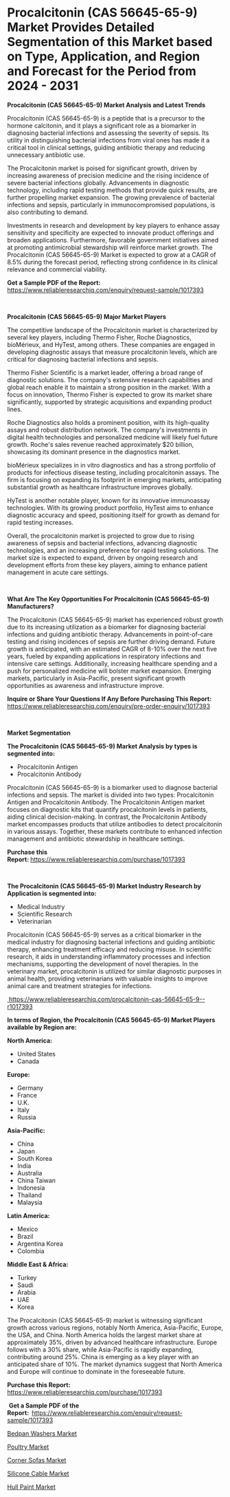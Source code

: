 <p><h1>Procalcitonin (CAS 56645-65-9) Market Provides Detailed Segmentation of this Market based on Type, Application, and Region and Forecast for the Period from 2024 - 2031</h1></p><p><strong>Procalcitonin (CAS 56645-65-9) Market Analysis and Latest Trends</strong></p>
<p><p>Procalcitonin (CAS 56645-65-9) is a peptide that is a precursor to the hormone calcitonin, and it plays a significant role as a biomarker in diagnosing bacterial infections and assessing the severity of sepsis. Its utility in distinguishing bacterial infections from viral ones has made it a critical tool in clinical settings, guiding antibiotic therapy and reducing unnecessary antibiotic use.</p><p>The Procalcitonin market is poised for significant growth, driven by increasing awareness of precision medicine and the rising incidence of severe bacterial infections globally. Advancements in diagnostic technology, including rapid testing methods that provide quick results, are further propelling market expansion. The growing prevalence of bacterial infections and sepsis, particularly in immunocompromised populations, is also contributing to demand.</p><p>Investments in research and development by key players to enhance assay sensitivity and specificity are expected to innovate product offerings and broaden applications. Furthermore, favorable government initiatives aimed at promoting antimicrobial stewardship will reinforce market growth. The Procalcitonin (CAS 56645-65-9) Market is expected to grow at a CAGR of 8.5% during the forecast period, reflecting strong confidence in its clinical relevance and commercial viability.</p></p>
<p><strong>Get a Sample PDF of the Report:&nbsp;</strong> <a href="https://www.reliableresearchiq.com/enquiry/request-sample/1017393">https://www.reliableresearchiq.com/enquiry/request-sample/1017393</a></p>
<p>&nbsp;</p>
<p><strong>Procalcitonin (CAS 56645-65-9) Major Market Players</strong></p>
<p><p>The competitive landscape of the Procalcitonin market is characterized by several key players, including Thermo Fisher, Roche Diagnostics, bioMérieux, and HyTest, among others. These companies are engaged in developing diagnostic assays that measure procalcitonin levels, which are critical for diagnosing bacterial infections and sepsis.</p><p>Thermo Fisher Scientific is a market leader, offering a broad range of diagnostic solutions. The company's extensive research capabilities and global reach enable it to maintain a strong position in the market. With a focus on innovation, Thermo Fisher is expected to grow its market share significantly, supported by strategic acquisitions and expanding product lines.</p><p>Roche Diagnostics also holds a prominent position, with its high-quality assays and robust distribution network. The company's investments in digital health technologies and personalized medicine will likely fuel future growth. Roche's sales revenue reached approximately $20 billion, showcasing its dominant presence in the diagnostics market.</p><p>bioMérieux specializes in in vitro diagnostics and has a strong portfolio of products for infectious disease testing, including procalcitonin assays. The firm is focusing on expanding its footprint in emerging markets, anticipating substantial growth as healthcare infrastructure improves globally. </p><p>HyTest is another notable player, known for its innovative immunoassay technologies. With its growing product portfolio, HyTest aims to enhance diagnostic accuracy and speed, positioning itself for growth as demand for rapid testing increases.</p><p>Overall, the procalcitonin market is projected to grow due to rising awareness of sepsis and bacterial infections, advancing diagnostic technologies, and an increasing preference for rapid testing solutions. The market size is expected to expand, driven by ongoing research and development efforts from these key players, aiming to enhance patient management in acute care settings.</p></p>
<p>&nbsp;</p>
<p><strong>What Are The Key Opportunities For Procalcitonin (CAS 56645-65-9) Manufacturers?</strong></p>
<p><p>The Procalcitonin (CAS 56645-65-9) market has experienced robust growth due to its increasing utilization as a biomarker for diagnosing bacterial infections and guiding antibiotic therapy. Advancements in point-of-care testing and rising incidences of sepsis are further driving demand. Future growth is anticipated, with an estimated CAGR of 8-10% over the next five years, fueled by expanding applications in respiratory infections and intensive care settings. Additionally, increasing healthcare spending and a push for personalized medicine will bolster market expansion. Emerging markets, particularly in Asia-Pacific, present significant growth opportunities as awareness and infrastructure improve.</p></p>
<p><strong>Inquire or Share Your Questions If Any Before Purchasing This Report:</strong> <a href="https://www.reliableresearchiq.com/enquiry/pre-order-enquiry/1017393">https://www.reliableresearchiq.com/enquiry/pre-order-enquiry/1017393</a></p>
<p>&nbsp;</p>
<p><strong>Market Segmentation</strong></p>
<p><strong>The Procalcitonin (CAS 56645-65-9) Market Analysis by types is segmented into:</strong></p>
<p><ul><li>Procalcitonin Antigen</li><li>Procalcitonin Antibody</li></ul></p>
<p><p>Procalcitonin (CAS 56645-65-9) is a biomarker used to diagnose bacterial infections and sepsis. The market is divided into two types: Procalcitonin Antigen and Procalcitonin Antibody. The Procalcitonin Antigen market focuses on diagnostic kits that quantify procalcitonin levels in patients, aiding clinical decision-making. In contrast, the Procalcitonin Antibody market encompasses products that utilize antibodies to detect procalcitonin in various assays. Together, these markets contribute to enhanced infection management and antibiotic stewardship in healthcare settings.</p></p>
<p><strong>Purchase this Report:&nbsp;</strong><a href="https://www.reliableresearchiq.com/purchase/1017393">https://www.reliableresearchiq.com/purchase/1017393</a></p>
<p>&nbsp;</p>
<p><strong>The Procalcitonin (CAS 56645-65-9) Market Industry Research by Application is segmented into:</strong></p>
<p><ul><li>Medical Industry</li><li>Scientific Research</li><li>Veterinarian</li></ul></p>
<p><p>Procalcitonin (CAS 56645-65-9) serves as a critical biomarker in the medical industry for diagnosing bacterial infections and guiding antibiotic therapy, enhancing treatment efficacy and reducing misuse. In scientific research, it aids in understanding inflammatory processes and infection mechanisms, supporting the development of novel therapies. In the veterinary market, procalcitonin is utilized for similar diagnostic purposes in animal health, providing veterinarians with valuable insights to improve animal care and treatment strategies for infections.</p></p>
<p><a href="https://www.reliableresearchiq.com/procalcitonin-cas-56645-65-9--r1017393">&nbsp;https://www.reliableresearchiq.com/procalcitonin-cas-56645-65-9--r1017393</a></p>
<p><strong>In terms of Region, the Procalcitonin (CAS 56645-65-9) Market Players available by Region are:</strong></p>
<p>
    <p> <strong> North America: </strong>
        <ul>
            <li>United States</li>
            <li>Canada</li>
        </ul>
        </p> 
    <p> <strong> Europe: </strong>
        <ul>
            <li>Germany</li>
            <li>France</li>
            <li>U.K.</li>
            <li>Italy</li>
            <li>Russia</li>
        </ul>
        </p> 
    <p> <strong> Asia-Pacific: </strong>
        <ul>
            <li>China</li>
            <li>Japan</li>
            <li>South Korea</li>
            <li>India</li>
            <li>Australia</li>
            <li>China Taiwan</li>
            <li>Indonesia</li>
            <li>Thailand</li>
            <li>Malaysia</li>
        </ul>
        </p> 
    <p> <strong> Latin America: </strong>
        <ul>
            <li>Mexico</li>
            <li>Brazil</li>
            <li>Argentina Korea</li>
            <li>Colombia</li>
        </ul>
        </p> 
    <p> <strong> Middle East & Africa: </strong>
        <ul>
            <li>Turkey</li>
            <li>Saudi</li>
            <li>Arabia</li>
            <li>UAE</li>
            <li>Korea</li>
        </ul>
    </p>
    </p>
<p><p>The Procalcitonin (CAS 56645-65-9) market is witnessing significant growth across various regions, notably North America, Asia-Pacific, Europe, the USA, and China. North America holds the largest market share at approximately 35%, driven by advanced healthcare infrastructure. Europe follows with a 30% share, while Asia-Pacific is rapidly expanding, contributing around 25%. China is emerging as a key player with an anticipated share of 10%. The market dynamics suggest that North America and Europe will continue to dominate in the foreseeable future.</p></p>
<p><strong>Purchase this Report: </strong><a href="https://www.reliableresearchiq.com/purchase/1017393">https://www.reliableresearchiq.com/purchase/1017393</a></p>
<p>&nbsp;<strong>Get a Sample PDF of the Report:&nbsp;&nbsp;</strong><a href="https://www.reliableresearchiq.com/enquiry/request-sample/1017393">https://www.reliableresearchiq.com/enquiry/request-sample/1017393</a></p>
<p><strong></strong></p>
<p><p><a href="https://www.linkedin.com/pulse/bedpan-washers-market-emerging-trends-future-prospects-5f4ce?trackingId=QCYl5D6GQ%2By7w9wIlNaHWw%3D%3D">Bedpan Washers Market</a></p><p><a href="https://medium.com/@cathymaggio15/the-poultry-market-is-anticipated-to-experience-significant-growth-with-a-projected-cagr-of-12-9-c5c4528e5795">Poultry Market</a></p><p><a href="https://www.linkedin.com/pulse/corner-sofas-market-global-insights-sales-trends-2024-yl3fe?trackingId=meaSqt3%2FTJi2gkcgbC8%2FXA%3D%3D">Corner Sofas Market</a></p><p><a href="https://medium.com/@qutalagahv/the-silicone-cable-market-insights-report-offers-an-in-depth-and-thorough-analysis-of-the-market-7402a532f94a">Silicone Cable Market</a></p><p><a href="https://issuu.com/reportprime-2/docs/hull-paint-market-size-2030.pptx_ced02b650afca6">Hull Paint Market</a></p></p>